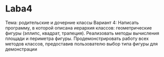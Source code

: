 # Laba4
Тема: родительские и дочерние классы
Вариант 4:
Написать программу, в которой описана иерархия классов: геометрические фигуры (эллипс, квадрат, трапеция). 
Реализовать методы вычисления площади и периметра фигуры. 
Продемонстрировать работу всех методов классов, предоставив пользователю выбор типа фигуры для демонстрации
